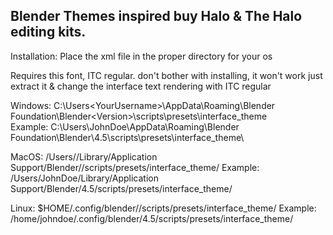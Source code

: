 ## Blender Themes inspired buy Halo & The Halo editing kits.

Installation: Place the xml file in the proper directory for your os

Requires this font, ITC regular. don't bother with installing,
it won't work just extract it & change the interface text rendering with ITC regular

Windows: C:\Users\<YourUsername>\AppData\Roaming\Blender Foundation\Blender\<Version>\scripts\presets\interface_theme\
Example: C:\Users\JohnDoe\AppData\Roaming\Blender Foundation\Blender\4.5\scripts\presets\interface_theme\

MacOS: /Users/<YourUsername>/Library/Application Support/Blender/<Version>/scripts/presets/interface_theme/
Example: /Users/JohnDoe/Library/Application Support/Blender/4.5/scripts/presets/interface_theme/

Linux: $HOME/.config/blender/<Version>/scripts/presets/interface_theme/
Example: /home/johndoe/.config/blender/4.5/scripts/presets/interface_theme/


